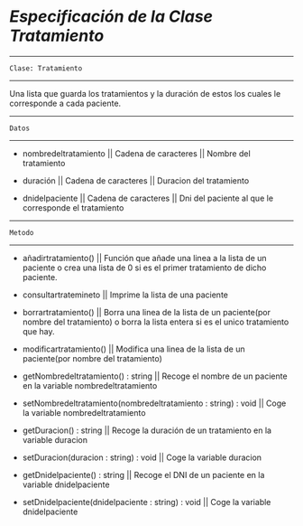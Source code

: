 
# ***Especificación de la Clase Tratamiento***

---
	Clase: Tratamiento 
---
Una lista que guarda los tratamientos y la duración de estos los cuales le corresponde a cada paciente.

---
	Datos 
---
* nombredeltratamiento || Cadena de caracteres || Nombre del tratamiento

* duración || Cadena de caracteres || Duracion del tratamiento 

* dnidelpaciente || Cadena de caracteres || Dni del paciente al que le corresponde el tratamiento

---
	Metodo 
---
* añadirtratamiento() || Función que añade una linea a la lista de un paciente o crea una lista de 0 si es el primer tratamiento de dicho paciente.

* consultartratemineto || Imprime la lista de una paciente

* borrartratamiento() || Borra una linea de la lista de un paciente(por nombre del tratamiento) o borra la lista entera si es el unico tratamiento que hay.

* modificartratamiento() || Modifica una linea de la lista de un paciente(por nombre del tratamiento)

* getNombredeltratamiento() : string || Recoge el nombre de un paciente en la variable nombredeltratamiento

* setNombredeltratamiento(nombredeltratamiento : string) : void || Coge la variable nombredeltratamiento

* getDuracion() : string || Recoge la duración de un tratamiento en la variable duracion

* setDuracion(duracion : string) : void || Coge la variable duracion

* getDnidelpaciente() : string || Recoge el DNI de un paciente en la variable dnidelpaciente

* setDnidelpaciente(dnidelpaciente : string) : void || Coge la variable dnidelpaciente
